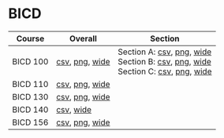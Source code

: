 # BICD

| Course | Overall | Section |
| ------ | ------- | ------- |
| BICD 100 | [csv](https://github.com/UCSD-Historical-Enrollment-Data/2023Fall/blob/main/overall/BICD%20100.csv), [png](https://raw.githubusercontent.com/UCSD-Historical-Enrollment-Data/2023Fall/main/plot_overall/BICD%20100.png), [wide](https://raw.githubusercontent.com/UCSD-Historical-Enrollment-Data/2023Fall/main/plot_overall_wide/BICD%20100.png) | Section A: [csv](https://github.com/UCSD-Historical-Enrollment-Data/2023Fall/blob/main/section/BICD%20100_A.csv), [png](https://raw.githubusercontent.com/UCSD-Historical-Enrollment-Data/2023Fall/main/plot_section/BICD%20100_A.png), [wide](https://raw.githubusercontent.com/UCSD-Historical-Enrollment-Data/2023Fall/main/plot_section_wide/BICD%20100_A.png)<br>Section B: [csv](https://github.com/UCSD-Historical-Enrollment-Data/2023Fall/blob/main/section/BICD%20100_B.csv), [png](https://raw.githubusercontent.com/UCSD-Historical-Enrollment-Data/2023Fall/main/plot_section/BICD%20100_B.png), [wide](https://raw.githubusercontent.com/UCSD-Historical-Enrollment-Data/2023Fall/main/plot_section_wide/BICD%20100_B.png)<br>Section C: [csv](https://github.com/UCSD-Historical-Enrollment-Data/2023Fall/blob/main/section/BICD%20100_C.csv), [png](https://raw.githubusercontent.com/UCSD-Historical-Enrollment-Data/2023Fall/main/plot_section/BICD%20100_C.png), [wide](https://raw.githubusercontent.com/UCSD-Historical-Enrollment-Data/2023Fall/main/plot_section_wide/BICD%20100_C.png) |
| BICD 110 | [csv](https://github.com/UCSD-Historical-Enrollment-Data/2023Fall/blob/main/overall/BICD%20110.csv), [png](https://raw.githubusercontent.com/UCSD-Historical-Enrollment-Data/2023Fall/main/plot_overall/BICD%20110.png), [wide](https://raw.githubusercontent.com/UCSD-Historical-Enrollment-Data/2023Fall/main/plot_overall_wide/BICD%20110.png) |  |
| BICD 130 | [csv](https://github.com/UCSD-Historical-Enrollment-Data/2023Fall/blob/main/overall/BICD%20130.csv), [png](https://raw.githubusercontent.com/UCSD-Historical-Enrollment-Data/2023Fall/main/plot_overall/BICD%20130.png), [wide](https://raw.githubusercontent.com/UCSD-Historical-Enrollment-Data/2023Fall/main/plot_overall_wide/BICD%20130.png) |  |
| BICD 140 | [csv](https://github.com/UCSD-Historical-Enrollment-Data/2023Fall/blob/main/overall/BICD%20140.csv), [wide](https://raw.githubusercontent.com/UCSD-Historical-Enrollment-Data/2023Fall/main/plot_overall_wide/BICD%20140.png) |  |
| BICD 156 | [csv](https://github.com/UCSD-Historical-Enrollment-Data/2023Fall/blob/main/overall/BICD%20156.csv), [png](https://raw.githubusercontent.com/UCSD-Historical-Enrollment-Data/2023Fall/main/plot_overall/BICD%20156.png), [wide](https://raw.githubusercontent.com/UCSD-Historical-Enrollment-Data/2023Fall/main/plot_overall_wide/BICD%20156.png) |  |
